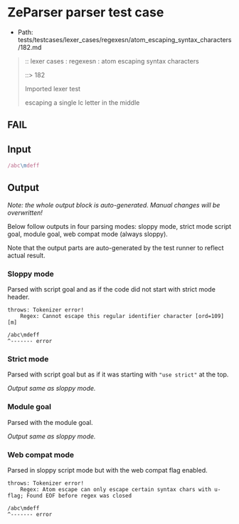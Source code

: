 # ZeParser parser test case

- Path: tests/testcases/lexer_cases/regexesn/atom_escaping_syntax_characters/182.md

> :: lexer cases : regexesn : atom escaping syntax characters
>
> ::> 182
>
> Imported lexer test
>
> escaping a single lc letter in the middle

## FAIL

## Input

`````js
/abc\mdeff
`````

## Output

_Note: the whole output block is auto-generated. Manual changes will be overwritten!_

Below follow outputs in four parsing modes: sloppy mode, strict mode script goal, module goal, web compat mode (always sloppy).

Note that the output parts are auto-generated by the test runner to reflect actual result.

### Sloppy mode

Parsed with script goal and as if the code did not start with strict mode header.

`````
throws: Tokenizer error!
    Regex: Cannot escape this regular identifier character [ord=109][m]

/abc\mdeff
^------- error
`````

### Strict mode

Parsed with script goal but as if it was starting with `"use strict"` at the top.

_Output same as sloppy mode._

### Module goal

Parsed with the module goal.

_Output same as sloppy mode._

### Web compat mode

Parsed in sloppy script mode but with the web compat flag enabled.

`````
throws: Tokenizer error!
    Regex: Atom escape can only escape certain syntax chars with u-flag; Found EOF before regex was closed

/abc\mdeff
^------- error
`````

